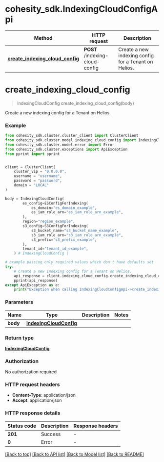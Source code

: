 # cohesity_sdk.IndexingCloudConfigApi


Method | HTTP request | Description
------------- | ------------- | -------------
[**create_indexing_cloud_config**](IndexingCloudConfigApi.md#create_indexing_cloud_config) | **POST** /indexing-cloud-config | Create a new indexing config for a Tenant on Helios.


# **create_indexing_cloud_config**
> IndexingCloudConfig create_indexing_cloud_config(body)

Create a new indexing config for a Tenant on Helios.

### Example

```python
from cohesity_sdk.cluster.cluster_client import ClusterClient
from cohesity_sdk.cluster.model.indexing_cloud_config import IndexingCloudConfig
from cohesity_sdk.cluster.model.error import Error
from cohesity_sdk.cluster.exceptions import ApiException
from pprint import pprint


client = ClusterClient(
	cluster_vip = "0.0.0.0",
	username = "username",
	password = "password",
	domain = "LOCAL"
)

body = IndexingCloudConfig(
        es_config=ESConfigForIndexing(
            es_domain="es_domain_example",
            es_iam_role_arn="es_iam_role_arn_example",
        ),
        region="region_example",
        s3_config=S3ConfigForIndexing(
            s3_bucket_name="s3_bucket_name_example",
            s3_iam_role_arn="s3_iam_role_arn_example",
            s3_prefix="s3_prefix_example",
        ),
        tenant_id="tenant_id_example",
    ) # IndexingCloudConfig | 

# example passing only required values which don't have defaults set
try:
	# Create a new indexing config for a Tenant on Helios.
	api_response = client.indexing_cloud_config.create_indexing_cloud_config(body)
	pprint(api_response)
except ApiException as e:
	print("Exception when calling IndexingCloudConfigApi->create_indexing_cloud_config: %s\n" % e)
```


### Parameters

Name | Type | Description  | Notes
------------- | ------------- | ------------- | -------------
 **body** | [**IndexingCloudConfig**](IndexingCloudConfig.md)|  |

### Return type

[**IndexingCloudConfig**](IndexingCloudConfig.md)

### Authorization

No authorization required

### HTTP request headers

 - **Content-Type**: application/json
 - **Accept**: application/json


### HTTP response details
| Status code | Description | Response headers |
|-------------|-------------|------------------|
**201** | Success |  -  |
**0** | Error |  -  |

[[Back to top]](#) [[Back to API list]](../README.md#documentation-for-api-endpoints) [[Back to Model list]](../README.md#documentation-for-models) [[Back to README]](../README.md)

